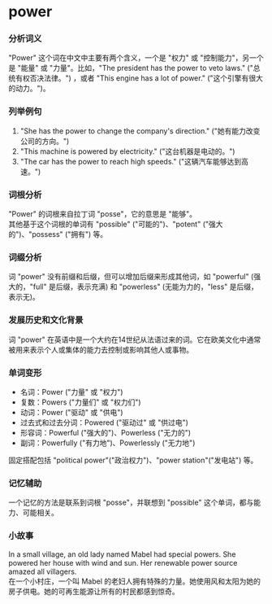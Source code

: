 # power

### 分析词义

  

"Power" 这个词在中文中主要有两个含义，一个是 "权力" 或 "控制能力"，另一个是 "能量" 或 "力量"。比如，"The president has the power to veto laws." ("总统有权否决法律。") ，或者 "This engine has a lot of power." ("这个引擎有很大的动力。")。

  

### 列举例句

  

1.  "She has the power to change the company's direction." ("她有能力改变公司的方向。")
2.  "This machine is powered by electricity." ("这台机器是电动的。")
3.  "The car has the power to reach high speeds." ("这辆汽车能够达到高速。")

  

### 词根分析

  

"Power" 的词根来自拉丁词 "posse"，它的意思是 "能够"。  
其他基于这个词根的单词有 "possible" ("可能的")、"potent" ("强大的")、"possess" ("拥有") 等。

  

### 词缀分析

  

词 "power" 没有前缀和后缀，但可以增加后缀来形成其他词，如 "powerful" (强大的，"full" 是后缀，表示充满) 和 "powerless" (无能为力的，"less" 是后缀，表示无)。

  

### 发展历史和文化背景

  

词 "power" 在英语中是一个大约在14世纪从法语过来的词。它在欧美文化中通常被用来表示个人或集体的能力去控制或影响其他人或事物。

  

### 单词变形

  

*   名词：Power ("力量" 或 "权力")
*   复数：Powers ("力量们" 或 "权力们")
*   动词：Power ("驱动" 或 "供电")
*   过去式和过去分词：Powered ("驱动过" 或 "供过电")
*   形容词：Powerful ("强大的")、Powerless ("无力的")
*   副词：Powerfully ("有力地")、Powerlessly ("无力地")

  

固定搭配包括 "political power"("政治权力")、"power station"("发电站") 等。

  

### 记忆辅助

  

一个记忆的方法是联系到词根 "posse"，并联想到 "possible" 这个单词，都与能力、可能相关。

  

### 小故事

  

In a small village, an old lady named Mabel had special powers. She powered her house with wind and sun. Her renewable power source amazed all villagers.  
在一个小村庄，一个叫 Mabel 的老妇人拥有特殊的力量。她使用风和太阳为她的房子供电。她的可再生能源让所有的村民都感到惊奇。

